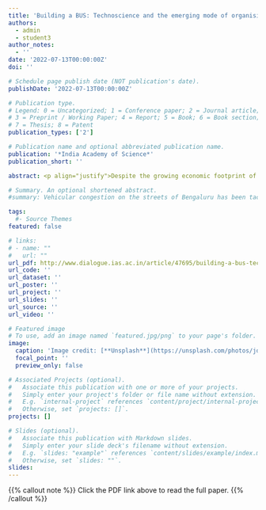 ```yaml
---
title: 'Building a BUS: Technoscience and the emerging mode of organising interventions in Indian Cities'
authors:
  - admin
  - student3
author_notes:
  - ''
date: '2022-07-13T00:00:00Z'
doi: ''

# Schedule page publish date (NOT publication's date).
publishDate: '2022-07-13T00:00:00Z'

# Publication type.
# Legend: 0 = Uncategorized; 1 = Conference paper; 2 = Journal article;
# 3 = Preprint / Working Paper; 4 = Report; 5 = Book; 6 = Book section;
# 7 = Thesis; 8 = Patent
publication_types: ['2']

# Publication name and optional abbreviated publication name.
publication: '*India Academy of Science*'
publication_short: ''

abstract: <p align="justify">Despite the growing economic footprint of cities, surprisingly little attention has been devoted to understanding the relation between technoscience and cities. The field of urban technoscience seeks to develop a body of knowledge to plan and design vital urban metabolic flows including water, waste, sanitation, movement, and energy. Underlying this field is the urgency to intervene in cities to solve urban problems in a scientific fashion through the development of infrastructure plans and designs. As vital sites for India’s current political economy, cities are now witness to systematic attempts to alter the technoscientific base of cities in the country. How is this shift happening in India? Drawing upon research in Science and Technology Studies (STS), history of urban planning, and allied social science fields, this paper characterizes the shift as BUS – Big Urban Science and Engineering. The paper provides an analysis of BUS and concludes with some implications of BUS for urban change in India. </p>

# Summary. An optional shortened abstract.
#summary: Vehicular congestion on the streets of Bengaluru has been tackled, since the late 1990s at least, through a hybrid coalition of actors, technologies, norms, and discourses that have political consequences.

tags:
  #- Source Themes
featured: false

# links:
# - name: ""
#   url: ""
url_pdf: http://www.dialogue.ias.ac.in/article/47695/building-a-bus-technoscience-and-the-emerging-mode-of-organising-interventions-in-indian-cities
url_code: ''
url_dataset: ''
url_poster: ''
url_project: ''
url_slides: ''
url_source: ''
url_video: ''

# Featured image
# To use, add an image named `featured.jpg/png` to your page's folder.
image:
  caption: 'Image credit: [**Unsplash**](https://unsplash.com/photos/jdD8gXaTZsc)'
  focal_point: ''
  preview_only: false

# Associated Projects (optional).
#   Associate this publication with one or more of your projects.
#   Simply enter your project's folder or file name without extension.
#   E.g. `internal-project` references `content/project/internal-project/index.md`.
#   Otherwise, set `projects: []`.
projects: []

# Slides (optional).
#   Associate this publication with Markdown slides.
#   Simply enter your slide deck's filename without extension.
#   E.g. `slides: "example"` references `content/slides/example/index.md`.
#   Otherwise, set `slides: ""`.
slides:
---
```


{{% callout note %}}
Click the PDF link above to read the full paper.
{{% /callout %}}